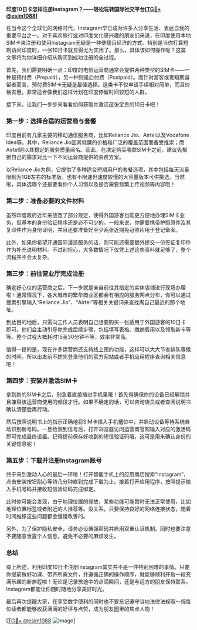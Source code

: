 **印度10日卡怎样注册Instagram？——轻松玩转国际社交平台[[TG💪+ @esim1088](https://t.me/s/esim1088)]**

在当今这个全球化的网络时代，Instagram早已成为许多人分享生活、表达自我的重要平台之一。对于喜欢旅行或对印度文化感兴趣的朋友们来说，在印度使用本地SIM卡来注册和使用Instagram无疑是一种便捷且经济的方式。特别是当你打算短期访问印度时，一张10日卡就显得尤为实用了。那么，具体该如何操作呢？这篇文章将为你详细介绍从购买到成功注册的全过程。

首先，我们需要明确一点：印度的电信运营商通常会提供两种类型的SIM卡——一种是预付费（Prepaid），另一种则是后付费（Postpaid）。而针对游客或者短期逗留者而言，预付费SIM卡无疑是最佳选择。这类卡不仅申请手续相对简单，而且价格实惠，非常适合像我们这样计划在印度停留时间较短的人群。

接下来，让我们一步步来看看如何获取并激活这张宝贵的10日卡吧！

### 第一步：选择合适的运营商与套餐

印度目前有几家主要的移动通信服务商，比如Reliance Jio、Airtel以及Vodafone Idea等。其中，Reliance Jio因其低廉的价格和广泛的覆盖范围而备受推崇；而Airtel则以其稳定的服务质量闻名。因此，在决定购买哪款SIM卡之前，建议先根据自己的需求对比一下不同运营商提供的资费方案。

以Reliance Jio为例，它提供了多种适合短期用户的套餐选项，其中包括每天流量限制为1GB左右的标准版，也有不限速但速度较慢的大容量版本可供挑选。当然啦，具体选哪个还是要看你个人习惯以及是否需要频繁上传视频等内容哦！

### 第二步：准备必要的文件材料

虽然印度政府近年来放宽了部分规定，使得外国游客也能更方便地办理SIM卡业务，但基本的身份验证程序还是必不可少的。一般来说，你需要携带护照原件及其复印件作为身份证明，并且还要准备好至少两张近期免冠照片用于登记备案。

此外，如果你希望开通国际漫游服务的话，则可能还需要额外提交一份签证复印件作为补充说明材料。不过别担心，大多数情况下仅凭上述这些资料就足够了，整个流程并不会太复杂。

### 第三步：前往营业厅完成注册

确定好心仪的运营商之后，下一步就是亲自前往其指定的实体店铺进行现场办理啦！通常情况下，各大城市的繁华商业区都会有相应的服务网点分布，你可以通过搜索引擎输入“Reliance Jio”、“Airtel”等相关关键词来查找离自己最近的那个地址。

到达目的地后，只需向工作人员表明自己想要购买一张适用于外国游客的10日卡即可。他们会主动引导你完成后续步骤，包括填写表格、缴纳费用以及领取新卡等等。整个过程大概耗时15至30分钟不等，效率非常高。

值得一提的是，现在许多运营商还支持线上预约功能，这样可以大大节省排队等候的时间。所以出发前不妨先登录他们的官方网站或者手机应用程序查询相关信息吧！

### 第四步：安装并激活SIM卡

拿到新的SIM卡之后，别急着直接插进手机里哦！首先得确保你的设备已经解锁并且兼容该运营商使用的频段才行。如果不确定的话，可以咨询店员或者查阅说明书确认清楚后再行动。

然后按照说明书上的指示正确地将SIM卡插入手机槽位中，并启动设备等待系统自动识别新号码。一旦检测到信号后，打开浏览器访问运营商官网输入对应的激活码即可完成最终设置。记得提前保存好收到的短信验证码哦，这可是用来确认身份的关键信息呢！

### 第五步：下载并注册Instagram账号

终于来到激动人心的最后一环啦！打开智能手机上的应用商店搜索“Instagram”，点击安装按钮耐心等待几分钟直到完成下载为止。接着打开应用程序，按照提示输入手机号码并接收短信验证码完成绑定。

此时你可能会发现，由于地理位置的缘故，某些功能可能暂时无法正常使用，比如地理位置标签或者附近的人推荐等。没关系，只要保持良好的网络连接状态，随着时间推移这些问题都会慢慢改善的。

另外，为了保护隐私安全，请务必设置强密码并启用双重认证机制。同时也要注意不要随意泄露个人信息，避免不必要的麻烦发生。

### 总结

综上所述，利用印度10日卡注册Instagram其实并不是一件特别困难的事情。只要你提前做好功课、带齐所需文件，并遵循正确的操作顺序，就能够顺利开启一段充满乐趣的新旅程啦！无论是记录旅途中的点滴瞬间，还是与远方的朋友保持联系，Instagram都能让你随时随地分享美好时光。

最后再次提醒大家，在享受数字便利的同时也不要忘记遵守当地法律法规哦～祝每位读者都能够收获满满的好评与点赞，成为朋友圈里的焦点人物！

[[TG💪+ @esim1088](https://t.me/s/esim1088) ![Image](https://i.postimg.cc/4NQfJmqS/Snipaste-2025-05-13-00-14-12.png)]